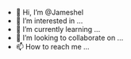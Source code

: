 - 👋 Hi, I’m @Jameshel
- 👀 I’m interested in ...
- 🌱 I’m currently learning ...
- 💞️ I’m looking to collaborate on ...
- 📫 How to reach me ...

<!---
Jameshel/Jameshel is a ✨ special ✨ repository because its `README.md` (this file) appears on your GitHub profile.
You can click the Preview link to take a look at your changes.
--->
